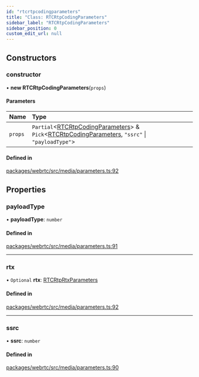 ```yaml
---
id: "rtcrtpcodingparameters"
title: "Class: RTCRtpCodingParameters"
sidebar_label: "RTCRtpCodingParameters"
sidebar_position: 0
custom_edit_url: null
---
```


## Constructors

### constructor

• **new RTCRtpCodingParameters**(`props`)

#### Parameters

| Name | Type |
| :------ | :------ |
| `props` | `Partial`<[RTCRtpCodingParameters](rtcrtpcodingparameters.md)\> & `Pick`<[RTCRtpCodingParameters](rtcrtpcodingparameters.md), ``"ssrc"`` \| ``"payloadType"``\> |

#### Defined in

[packages/webrtc/src/media/parameters.ts:92](https://github.com/shinyoshiaki/werift-webrtc/blob/8a77e73/packages/webrtc/src/media/parameters.ts#L92)

## Properties

### payloadType

• **payloadType**: `number`

#### Defined in

[packages/webrtc/src/media/parameters.ts:91](https://github.com/shinyoshiaki/werift-webrtc/blob/8a77e73/packages/webrtc/src/media/parameters.ts#L91)

___

### rtx

• `Optional` **rtx**: [RTCRtpRtxParameters](rtcrtprtxparameters.md)

#### Defined in

[packages/webrtc/src/media/parameters.ts:92](https://github.com/shinyoshiaki/werift-webrtc/blob/8a77e73/packages/webrtc/src/media/parameters.ts#L92)

___

### ssrc

• **ssrc**: `number`

#### Defined in

[packages/webrtc/src/media/parameters.ts:90](https://github.com/shinyoshiaki/werift-webrtc/blob/8a77e73/packages/webrtc/src/media/parameters.ts#L90)
